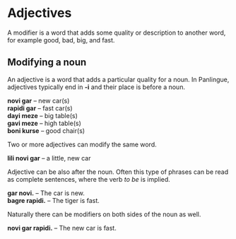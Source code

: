 # Adjectives

A modifier is a word that adds some quality or description to another word,
for example good, bad, big, and fast.

## Modifying a noun

An adjective is a word that adds a particular quality for a noun.
In Panlingue, adjectives typically end in **-i** and their place is before a noun.

**novi gar**
– new car(s)  
**rapidi gar**
– fast car(s)  
**dayi meze**
– big table(s)  
**gavi meze**
– high table(s)  
**boni kurse**
– good chair(s)

Two or more adjectives can modify the same word.

**lili novi gar**
– a little, new car

Adjective can be also after the noun.
Often this type of phrases can be read as complete sentences, where the verb _to be_ is implied.

**gar novi.**
– The car is new.  
**bagre rapidi.**
– The tiger is fast.

Naturally there can be modifiers on both sides of the noun as well.

**novi gar rapidi.**
– The new car is fast.

